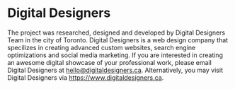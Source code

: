 # Digital Designers
The project was researched, designed and developed by Digital Designers Team in the city of Toronto. Digital Designers is a web design company that specilizes in creating advanced custom websites, search engine optimizations and social media marketing. If you are interested in creating an awesome digital showcase of your professional work, please email Digital Designers at hello@digitaldesigners.ca. Alternatively, you may visit Digital Designers via https://www.digitaldesigners.ca. 